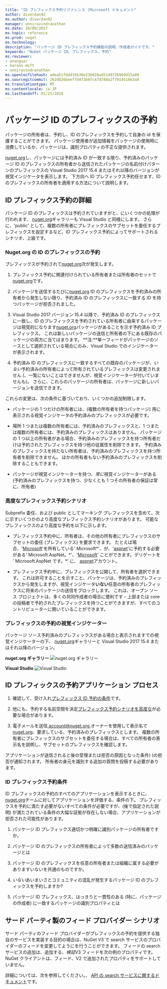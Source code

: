 ```yaml
---
title: "ID プレフィックス予約リファレンス |Microsoft ドキュメント"
author: diverdan92
ms.author: diverdan92
manager: unniravindranathan
ms.date: 10/09/2017
ms.topic: reference
ms.prod: nuget
ms.technology: 
description: "パッケージ ID プレフィックス予約機能の説明、作成者ガイドです。"
keywords: "NuGet パッケージ ID、プレフィックス、予約"
ms.reviewer:
- ananguar
- karann-msft
- unniravindranathan
ms.openlocfilehash: adea51fdd435b36e236028ad51d9f26969d15a09
ms.sourcegitcommit: 262d026beeffd4f3b6fc47d780a2f701451663a8
ms.translationtype: MT
ms.contentlocale: ja-JP
ms.lasthandoff: 01/25/2018
---
```

# <a name="package-id-prefix-reservation"></a>パッケージ ID のプレフィックスの予約

パッケージの所有者は、予約し、ID のプレフィックスを予約して自身の id を保護することができます。 パッケージ使用者が追加情報をパッケージの使用時に消費しているか、パッケージは、識別プロパティの不正な提供されます。 

[nuget.org](https://www.nuget.org/)し、パッケージには予約済み ID が一致する限り、予約済みのパッケージ ID のプレフィックスの所有者から送信されたパッケージの名前付けパターンのプレフィックスの Visual Studio 2017 15.4 またはそれ以降のバージョンが視覚インジケータを表示します。 下方向へ ID プレフィックス予約任せます、ID のプレフィックスの所有者を適用する方法について説明します。

## <a name="id-prefix-reservation-details"></a>ID プレフィックス予約の詳細

パッケージ ID のプレフィックスは予約されていますがと、にいくつかの処理が行われます、 [nuget.org](https://www.nuget.org/)ギャラリーも Visual Studio と同様にします。 さらに、'public' として、複数の所有者にプレフィックスのサブセットを委任するプレフィックスを設定するなど、ID プレフィックス予約によってサポートされるシナリオ、上級です。

### <a name="id-prefix-reservation-on-nugetorg"></a>Nuget.org の ID のプレフィックスの予約

プレフィックスが予約されて[nuget.org](https://www.nuget.org/)次が発生します。

1. プレフィックス予約に関連付けられている所有者または所有者のセットで[nuget.org](https://www.nuget.org/)です。

1. パッケージを送信するたびに[nuget.org](https://www.nuget.org/) ID のプレフィックスを予約済みの所有者から発生しない限り、予約済み ID のプレフィックスに一致する ID を持つパッケージが拒否されました。

1. Visual Studio 2017 バージョン 15.4 以降で、予約済み ID のプレフィックスに一致し、ID のプレフィックスを予約されている所有者に由来するパッケージは視覚的になります[nuget.org](https://www.nuget.org/)パッケージがあることを示す予約済み ID プレフィックス。 これは新しいパッケージの送信と所有者の下にある既存のパッケージの両方に当てはまります。 **注:**単一フィードがパッケージのソースとして選択されている場合にのみ、Visual Studio でのインジケーターが表示されます。

1. 予約済み ID のプレフィックスに一致するすべての既存のパッケージが、*いない*予約済みの所有者によって所有されているプレフィックスは変更されません (、一覧にないことはできませんが、視覚インジケーターが付いていませんも)。 さらに、これらのパッケージの所有者は、パッケージに新しいバージョンを送信できます。

これらの変更は、次の条件に基づいており、いくつかの追加制限します。

- パッケージの 1 つだけの所有者には、(複数の所有者を持つパッケージ) 用に表示される視覚インジケータの予約済みのプレフィックスが必要です。

- 場所 1 つまたは複数の所有者には、予約済みのプレフィックスと、1 つまたは複数の所有者には、予約済みのプレフィックスはありません。 パッケージの 1 つ以上の所有者がある場合、予約済みのプレフィックスを持つ所有者だけは予約されたプレフィックスを持つ他の従属性を削除できます。 予約済みのプレフィックスを持たない所有者は、予約済みのプレフィックスを持つ所有者を削除できません。 ほかの所有者もない予約済みのプレフィックスを削除することもできます。

- パッケージが視覚インジケーターを持つ、*常に*視覚インジケーターがある (予約済みのプレフィックスを持つ、少なくとも 1 つその所有者の保証は常に、所有者)

### <a name="advanced-prefix-reservation-scenarios"></a>高度なプレフィックス予約シナリオ

Subprefix 委任、および public としてマーキング プレフィックスを含めて、次に示すいくつかのより高度なプレフィックス予約シナリオがあります。 可能なプレフィックスのより高度な予約を以下に示します。 

- プレフィックス予約中に、所有者は、その他の所有者にプレフィックスのサブセットの委任 (プレフィックス) を要求できます。 たとえば場合、'[Microsoft](https://www.nuget.org/profiles/microsoft)'を所有している' Microsoft\*'、が、'[aspnet](https://www.nuget.org/profiles/aspnet)'に予約する必要がある' Microsoft.AspNet。\*'、'[Microsoft](https://www.nuget.org/profiles/microsoft)' ことができます。デリゲートを ' Microsoft.AspNet です。\*' に、 [aspnet](https://www.nuget.org/profiles/aspnet)アカウント。

- プレフィックス予約中に、プレフィックスを公開して、所有者を選択できます。 これは許可することを示すこと、パッケージは、予約済みのプレフィックスから発生しますが、視覚インジケータ**いない**任意の所有者のプレフィックスに将来のパッケージの送信をブロックします。 これは、オープン ソース プロジェクトは、多くの共同作成者の場合に便利です - 上部または core の投稿者で予約されたプレフィックスを持つことができますが、すべてのコントリビューターに開いていることができます。 

### <a name="prefix-reservation-visual-indicator"></a>プレフィックスの予約の視覚インジケーター

パッケージ ソース予約済みのプレフィックスがある場合と表示されますでの視覚インジケーターの下、 [nuget.org](https://www.nuget.org/)ギャラリーと Visual Studio 2017 15.4 またはそれ以降のバージョン。

**nuget.org ギャラリー**
![nuget.org ギャラリー](media/nuget-gallery-reserved-prefix.png)

**Visual Studio**
![Visual Studio](media/visual-studio-reserved-prefix.png)

## <a name="id-prefix-reservation-application-process"></a>ID プレフィックスの予約アプリケーション プロセス

1. 確認して、受け入れ[プレフィックス ID 予約の条件](#id-prefix-reservation-criteria)です。

1. 他にも、予約する名前空間を決定[プレフィックス予約シナリオを高度な](#advanced-prefix-reservation-scenarios)が必要な場合があります。

1. 電子メールを送信[ account@nuget.org ](mailto:account@nuget.org)オーナーを使用して表示名で[nuget.org](https://www.nuget.org/)、要求している、予約済みのプレフィックスとします。 複数の所有者にプレフィックスのサブセットを委任する場合は、すべての所有者の表示名を説明し、サブセットのプレフィックスを確認します。

アプリケーションが送信されると後の受理または拒否の原因となった条件) (の拒否が通知されます。 所有者の身元を識別する追加の質問を投稿する必要があります。

### <a name="id-prefix-reservation-criteria"></a>ID プレフィックス予約条件

ID プレフィックスの予約のすべてのアプリケーションを表示するときに、 [nuget.org](https://www.nuget.org/)チームに対してアプリケーションを評価する、条件の下。 プレフィックスを予約に満たす必要がないすべての条件が必要ですが、(後で指定された説明) が満たされている条件の大幅な証拠が存在しない場合、アプリケーションが拒否された可能性があります。

1. パッケージ ID プレフィックス適切かつ明確に識別パッケージの所有者ですか。

1. パッケージ ID のプレフィックスの所有者によって多数の送信済みのパッケージとは

1. パッケージ ID のプレフィックスを任意の所有者または組織に属する必要がありますいないを共通のものですか。

1. *いない*あいまいさとコミュニティの混乱が発生するパッケージ ID のプレフィックスを予約しますか?

1. パッケージ ID プレフィックス、はっきりと一貫性のある (特に、パッケージの作成者) に一致するパッケージの識別プロパティとは

## <a name="third-party-feed-provider-scenarios"></a>サード パーティ製のフィード プロバイダー シナリオ

サード パーティのフィード プロバイダーがプレフィックスの予約を提供する独自のサービスを実装する目的の場合は、NuGet V3 で search サービスのプロバイダーのフィードを変更してようにを行うことができます。 フィードの search サービスの追加は、追加する、*検証*V3 フィードを次の例のプロパティです。 NuGet クライアントは、フィード、V2 で追加されたプロパティをサポートしていません。

詳細については、次を参照してください。、 [API の search サービスに関するドキュメント](../api/search-query-service-resource.md)です。
